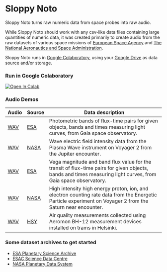 # Sloppy Noto

Sloppy Noto turns raw numeric data from space probes into raw audio.

While Sloppy Noto should work with any csv-like data files containing large quantities of numeric data, it was created primarily to create audio from the raw datasets of various space missions of [European Space Agency](https://www.esa.int/) and [The National Aeronautics and Space Administration](https://nasa.gov).

Sloppy Noto runs in [Google Colaboratory](https://colab.research.google.com), using your [Google Drive](https://drive.google.com/drive/my-drive) as data source and/or storage.

### Run in Google Colaboratory
[![Open In Colab](https://colab.research.google.com/assets/colab-badge.svg)](https://colab.research.google.com/github/olaviinha/SloppyNoto/blob/master/sloppyNoto.ipynb)

### Audio Demos

Audio | Source | Data description | 
------------ | ------------ | ------------- |
[WAV](https://storage.googleapis.com/olaviinha/github/sloppy-noto/noto_twflfr_bkezue.wav)  | [ESA](https://esa.int) | Photometric bands of flux-time pairs for given objects, bands and times measuring light curves, from Gaia space observatory. |
[WAV](https://storage.googleapis.com/olaviinha/github/sloppy-noto/noto_zzdwul_dixcmw.wav) | [NASA](https://nasa.gov) | Wave electric field intensity data from the Plasma Wave instrument on Voyager 2 from the Jupiter encounter. |
[WAV](https://storage.googleapis.com/olaviinha/github/sloppy-noto/noto_twflfr_qlyglj.wav)  | [ESA](https://esa.int) | Vega magnitude and band flux value for the transit of flux-time pairs for given objects, bands and times measuring light curves, from Gaia space observatory. |
[WAV](https://storage.googleapis.com/olaviinha/github/sloppy-noto/noto_hoqvxl_llofij.wav) | [NASA](https://nasa.gov) | High intensity high energy proton, ion, and electron counting rate data from the Energetic Particle experiment on Voyager 2 from the Saturn near encounter. |
[WAV](https://storage.googleapis.com/olaviinha/github/sloppy-noto/noto_dcubtb_iybhny.wav)| [HSY](https://hsy.fi) | Air quality measurements collected using Aeromon BH-12 measurement devices installed on trams in Helsinki. |

### Some dataset archives to get started
- [ESA Planetary Science Archive](https://archives.esac.esa.int/psa/#!Table%20View)
- [ESAC Science Data Centre](https://www.cosmos.esa.int/web/esdc)
- [NASA Planetary Data System](https://pds.nasa.gov/)
